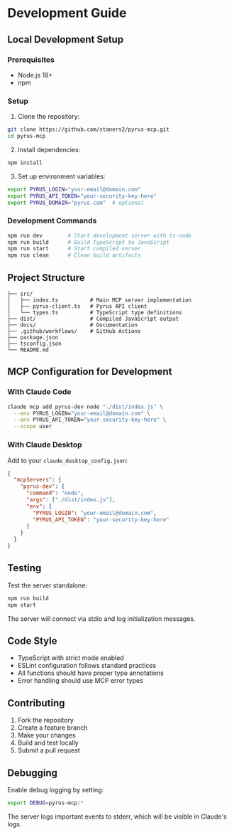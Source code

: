 # Development Guide

## Local Development Setup

### Prerequisites

- Node.js 18+ 
- npm

### Setup

1. Clone the repository:
```bash
git clone https://github.com/staners2/pyrus-mcp.git
cd pyrus-mcp
```

2. Install dependencies:
```bash
npm install
```

3. Set up environment variables:
```bash
export PYRUS_LOGIN="your-email@domain.com"
export PYRUS_API_TOKEN="your-security-key-here"
export PYRUS_DOMAIN="pyrus.com"  # optional
```

### Development Commands

```bash
npm run dev        # Start development server with ts-node
npm run build      # Build TypeScript to JavaScript
npm run start      # Start compiled server
npm run clean      # Clean build artifacts
```

## Project Structure

```
├── src/
│   ├── index.ts          # Main MCP server implementation
│   ├── pyrus-client.ts   # Pyrus API client
│   └── types.ts          # TypeScript type definitions
├── dist/                 # Compiled JavaScript output
├── docs/                 # Documentation
├── .github/workflows/    # GitHub Actions
├── package.json
├── tsconfig.json
└── README.md
```

## MCP Configuration for Development

### With Claude Code

```bash
claude mcp add pyrus-dev node "./dist/index.js" \
  --env PYRUS_LOGIN="your-email@domain.com" \
  --env PYRUS_API_TOKEN="your-security-key-here" \
  --scope user
```

### With Claude Desktop

Add to your `claude_desktop_config.json`:

```json
{
  "mcpServers": {
    "pyrus-dev": {
      "command": "node",
      "args": ["./dist/index.js"],
      "env": {
        "PYRUS_LOGIN": "your-email@domain.com",
        "PYRUS_API_TOKEN": "your-security-key-here"
      }
    }
  }
}
```

## Testing

Test the server standalone:

```bash
npm run build
npm start
```

The server will connect via stdio and log initialization messages.

## Code Style

- TypeScript with strict mode enabled
- ESLint configuration follows standard practices  
- All functions should have proper type annotations
- Error handling should use MCP error types

## Contributing

1. Fork the repository
2. Create a feature branch
3. Make your changes
4. Build and test locally
5. Submit a pull request

## Debugging

Enable debug logging by setting:

```bash
export DEBUG=pyrus-mcp:*
```

The server logs important events to stderr, which will be visible in Claude's logs.